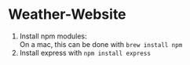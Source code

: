 # Weather-Website

1. Install npm modules: <br />
    On a mac, this can be done with ```brew install npm```
2. Install express with ```npm install express```
